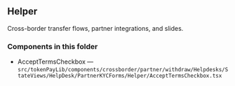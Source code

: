 ## Helper

Cross-border transfer flows, partner integrations, and slides.

### Components in this folder
- AcceptTermsCheckbox — `src/tokenPayLib/components/crossborder/partner/withdraw/Helpdesks/StateViews/HelpDesk/PartnerKYCForms/Helper/AcceptTermsCheckbox.tsx`
